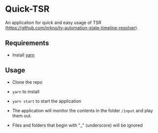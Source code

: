 # Quick-TSR
An application for quick and easy usage of TSR (https://github.com/nrkno/tv-automation-state-timeline-resolver).

## Requirements
* Install [yarn](https://yarnpkg.com/en/docs/install)
  

## Usage
* Clone the repo
* `yarn` to install
* `yarn start` to start the application


* The application will monitor the contents in the folder `/input` and play them out.
* Files and folders that begin with "_" (underscore) will be ignored
